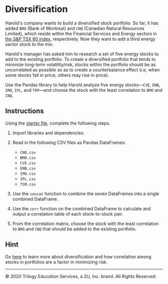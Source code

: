 # Diversification

Harold's company wants to build a diversified stock portfolio. So far, it has added `BMO` (Bank of Montreal) and `CNQ` (Canadian Natural Resources Limited), which reside within the Financial Services and Energy sectors in [the S&P TSX 60 index](https://en.wikipedia.org/wiki/S%26P/TSX_60), respectively. Now they want to add a third energy sector stock to the mix.

Harold's manager has asked him to research a set of five energy stocks to add to the existing portfolio. To create a diversified portfolio that tends to minimize long-term volatility/risk, stocks within the portfolio should be as uncorrelated as possible so as to create a counterbalance effect (i.e, when some stocks fall in price, others may rise in price).

Use the Pandas library to help Harold analyze five energy stocks—`CVE`, `ENB`, `IMO`, `IPL`, and `TRP`—and choose the stock with the least correlation to `BMO` and `CNQ`.

## Instructions

Using the [starter file](Unsolved/diversification.ipynb), complete the following steps.

1. Import libraries and dependencies.

2. Read in the following CSV files as Pandas DataFrames:

    * `CNQ.csv`
    * `BMO.csv`
    * `CVE.csv`
    * `ENB.csv`
    * `IMO.csv`
    * `IPL.csv`
    * `TSM.csv`

3. Use the `concat` function to combine the seven DataFrames into a single combined DataFrame.

4. Use the `corr` function on the combined DataFrame to calculate and output a correlation table of each stock-to-stock pair.

5. From the correlation matrix, choose the stock with the least correlation to `BMO` and `CNQ` that should be added to the existing portfolio.

## Hint

Go [here](https://www.investopedia.com/terms/d/diversification.asp) to learn more about diversification and how correlation among stocks in portfolios are a factor in minimizing risk.

---

© 2020 Trilogy Education Services, a 2U, Inc. brand. All Rights Reserved.
